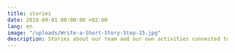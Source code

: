 ```yaml
---
title: stories
date: 2018-09-01 00:00:00 +02:00
lang: en
image: "/uploads/Write-a-Short-Story-Step-15.jpg"
description: Stories about our team and our own activities connected to it.
---
```


